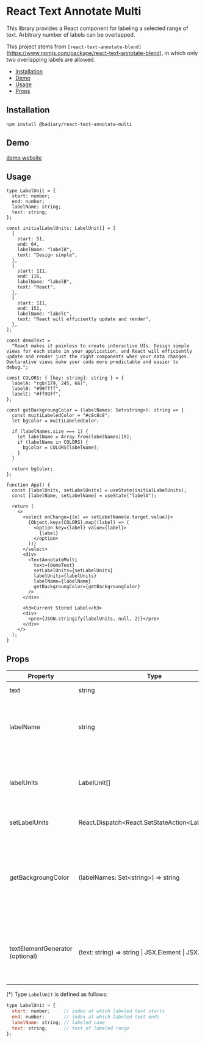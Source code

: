 # React Text Annotate Multi <!-- omit in toc -->

This library provides a React component for labeling a selected range of text. Arbitrary number of labels can be overlapped.

This project stems from `[react-text-annotate-blend]`(<https://www.npmjs.com/package/react-text-annotate-blend>), in which only two overlapping labels are allowed.

- [Installation](#installation)
- [Demo](#demo)
- [Usage](#usage)
- [Props](#props)

## Installation

```
npm install @badiary/react-text-annotate-multi
```

## Demo

[demo website]()

## Usage

```tsx
type LabelUnit = {
  start: number;
  end: number;
  labelName: string;
  text: string;
};

const initialLabelUnits: LabelUnit[] = [
  {
    start: 51,
    end: 64,
    labelName: "labelB",
    text: "Design simple",
  },
  {
    start: 111,
    end: 116,
    labelName: "labelB",
    text: "React",
  },
  {
    start: 111,
    end: 151,
    labelName: "labelC",
    text: "React will efficiently update and render",
  },
];

const demoText =
  "React makes it painless to create interactive UIs. Design simple views for each state in your application, and React will efficiently update and render just the right components when your data changes. Declarative views make your code more predictable and easier to debug.";

const COLORS: { [key: string]: string } = {
  labelA: "rgb(179, 245, 66)",
  labelB: "#99ffff",
  labelC: "#ff99ff",
};

const getBackgroungColor = (labelNames: Set<string>): string => {
  const muitiLabeledColor = "#c8c8c8";
  let bgColor = muitiLabeledColor;

  if (labelNames.size === 1) {
    let labelName = Array.from(labelNames)[0];
    if (labelName in COLORS) {
      bgColor = COLORS[labelName];
    }
  }

  return bgColor;
};

function App() {
  const [labelUnits, setLabelUnits] = useState(initialLabelUnits);
  const [labelName, setLabelName] = useState("labelA");

  return (
    <>
      <select onChange={(e) => setLabelName(e.target.value)}>
        {Object.keys(COLORS).map((label) => (
          <option key={label} value={label}>
            {label}
          </option>
        ))}
      </select>
      <div>
        <TextAnnotateMulti
          text={demoText}
          setLabelUnits={setLabelUnits}
          labelUnits={labelUnits}
          labelName={labelName}
          getBackgroungColor={getBackgroungColor}
        />
      </div>

      <h3>Current Stored Label</h3>
      <div>
        <pre>{JSON.stringify(labelUnits, null, 2)}</pre>
      </div>
    </>
  );
}
```

## Props

|  Property  |  Type  |  Description  |
| ---- | ---- | ---- |
|  text  |  string  | Text you want to annotate. |
|  labelName  |  string  | Name of a label you want to annotate. This may be a state of a React component which refers to a value of select tag. |
|  labelUnits  |  LabelUnit[]  | An array of `LabelUnit`(*) which corresponds to label data. This may be a state of a React component which stores label data. |
|  setLabelUnits  |  React.Dispatch&lt;React.SetStateAction&lt;LabelUnit[]&gt;&gt; | `React.SetStateAction` which updates labelUnits.   |
|  getBackgroungColor  |  (labelNames: Set&lt;string&gt;) => string  | A function which returns a background color of labeled name set. Returned string must be interpretable as a backgroundColor property of CSS. (e.g. "#42f5f5", "rgb(179, 245, 66)", etc...) |
|  textElementGenerator<br>(optional)  |  (text: string) => string &#124; JSX.Element &#124; JSX.Element[]  | A function which generates a text node / element(s). Useful when you want to modify labeled text (e.g. highlighting keywords).  |

(*) Type `LabelUnit` is defined as follows:

```javascript
type LabelUnit = {
  start: number;     // index at which labeled text starts
  end: number;       // index at which labeled text ends
  labelName: string; // labeled name
  text: string;      // text of labeled range
};
```
